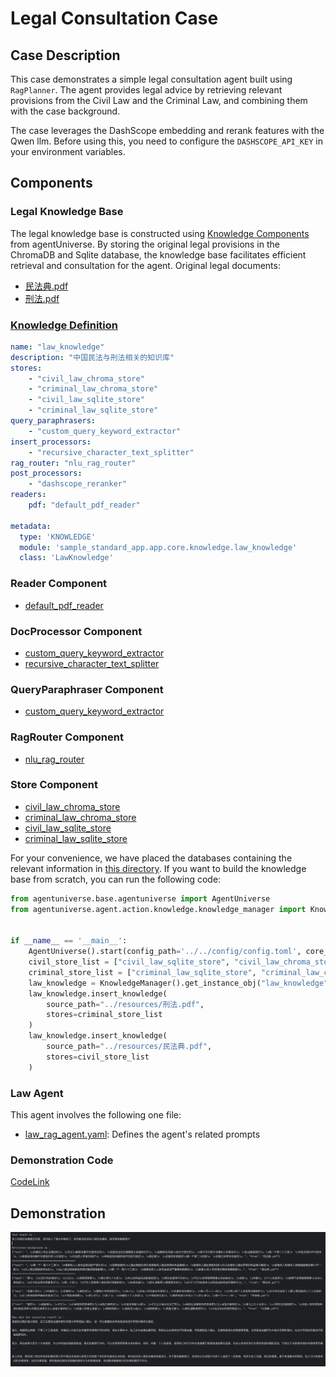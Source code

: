 # Legal Consultation Case
## Case Description
This case demonstrates a simple legal consultation agent built using `RagPlanner`. The agent provides legal advice by retrieving relevant provisions from the Civil Law and the Criminal Law, and combining them with the case background.

The case leverages the DashScope embedding and rerank features with the Qwen llm. Before using this, you need to configure the `DASHSCOPE_API_KEY` in your environment variables.

## Components
### Legal Knowledge Base
The legal knowledge base is constructed using [Knowledge Components](2_2_4_Knowledge_Related_Domain_Objects.md) from agentUniverse. By storing the original legal provisions in the ChromaDB and Sqlite database, the knowledge base facilitates efficient retrieval and consultation for the agent.
Original legal documents:
- [民法典.pdf](../../../sample_standard_app/platform/difizen/resources/民法典.pdf)
- [刑法.pdf](../../../sample_standard_app/platform/difizen/resources/刑法.pdf)

### [Knowledge Definition](../../../sample_standard_app/intelligence/agentic/knowledge/law_knowledge.yaml)
```yaml
name: "law_knowledge"
description: "中国民法与刑法相关的知识库"
stores:
    - "civil_law_chroma_store"
    - "criminal_law_chroma_store"
    - "civil_law_sqlite_store"
    - "criminal_law_sqlite_store"
query_paraphrasers:
    - "custom_query_keyword_extractor"
insert_processors:
    - "recursive_character_text_splitter"
rag_router: "nlu_rag_router"
post_processors:
    - "dashscope_reranker"
readers:
    pdf: "default_pdf_reader"

metadata:
  type: 'KNOWLEDGE'
  module: 'sample_standard_app.app.core.knowledge.law_knowledge'
  class: 'LawKnowledge'
```

### Reader Component
- [default_pdf_reader](../../../agentuniverse/agent/action/knowledge/reader/file/pdf_reader.yaml)

### DocProcessor Component
- [custom_query_keyword_extractor](../../../sample_standard_app/intelligence/agentic/knowledge/doc_processor/query_keyword_extractor.yaml)
- [recursive_character_text_splitter](../../../agentuniverse/agent/action/knowledge/doc_processor/recursive_character_text_splitter.yaml)

### QueryParaphraser Component
- [custom_query_keyword_extractor](../../../sample_standard_app/intelligence/agentic/knowledge/query_paraphraser/custom_query_keyword_extractor.yaml)

### RagRouter Component
- [nlu_rag_router](../../../sample_standard_app/intelligence/agentic/knowledge/rag_router/nlu_rag_router.yaml)

### Store Component
- [civil_law_chroma_store](../../../sample_standard_app/intelligence/agentic/knowledge/store/civil_law_chroma_store.yaml)
- [criminal_law_chroma_store](../../../sample_standard_app/intelligence/agentic/knowledge/store/criminal_law_chroma_store.yaml)
- [civil_law_sqlite_store](../../../sample_standard_app/intelligence/agentic/knowledge/store/civil_law_sqlite_store.yaml)
- [criminal_law_sqlite_store](../../../sample_standard_app/intelligence/agentic/knowledge/store/criminal_law_sqlite_store.yaml)

For your convenience, we have placed the databases containing the relevant information in [this directory](../../../sample_standard_app/intelligence/db/). If you want to build the knowledge base from scratch, you can run the following code:
```python
from agentuniverse.base.agentuniverse import AgentUniverse
from agentuniverse.agent.action.knowledge.knowledge_manager import KnowledgeManager


if __name__ == '__main__':
    AgentUniverse().start(config_path='../../config/config.toml', core_mode=True)
    civil_store_list = ["civil_law_sqlite_store", "civil_law_chroma_store"]
    criminal_store_list = ["criminal_law_sqlite_store", "criminal_law_chroma_store"]
    law_knowledge = KnowledgeManager().get_instance_obj("law_knowledge")
    law_knowledge.insert_knowledge(
        source_path="../resources/刑法.pdf",
        stores=criminal_store_list
    )
    law_knowledge.insert_knowledge(
        source_path="../resources/民法典.pdf",
        stores=civil_store_list
    )
```

### Law Agent
This agent involves the following one file:
- [law_rag_agent.yaml](../../../sample_standard_app/intelligence/agentic/agent/agent_instance/rag_agent_case/law_rag_agent.yaml): Defines the agent's related prompts


### Demonstration Code
[CodeLink](../../../sample_standard_app/intelligence/test/examples/law_chat_bot.py)

## Demonstration
![Demonstration Image](../_picture/law_agent_demo.png)
